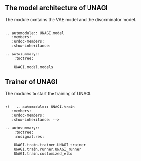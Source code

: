 ## The model architecture of UNAGI 

The module contains the VAE model and the discriminator model.

```{eval-rst}

.. automodule:: UNAGI.model
   :members:
   :undoc-members:
   :show-inheritance:

.. autosummary::
    :toctree: 

    UNAGI.model.models

```

## Trainer of UNAGI

The modules to start the training of UNAGI.

```{eval-rst}

<!-- .. automodule:: UNAGI.train
   :members:
   :undoc-members:
   :show-inheritance: -->

.. autosummary::
    :toctree: 
    :nosignatures:

    UNAGI.train.trainer.UNAGI_trainer
    UNAGI.train.runner.UNAGI_runner
    UNAGI.train.customized_elbo
```
